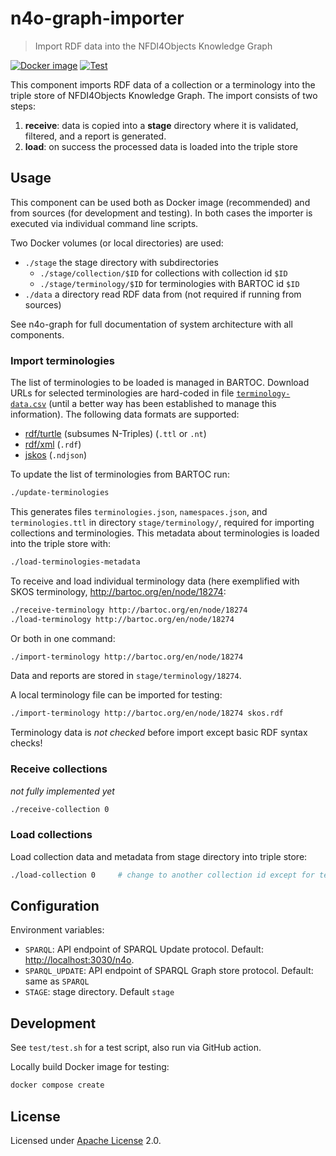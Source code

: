 # n4o-graph-importer

> Import RDF data into the NFDI4Objects Knowledge Graph

[![Docker image](https://github.com/nfdi4objects/n4o-graph-importer/actions/workflows/docker.yml/badge.svg)](https://github.com/orgs/nfdi4objects/packages/container/package/n4o-graph-importer)
[![Test](https://github.com/nfdi4objects/n4o-graph-importer/actions/workflows/test.yml/badge.svg)](https://github.com/nfdi4objects/n4o-graph-importer/actions/workflows/test.yml)

This component imports RDF data of a collection or a terminology into the triple store of NFDI4Objects Knowledge Graph. The import consists of two steps:

1. **receive**: data is copied into a **stage** directory where it is validated, filtered, and a report is generated.
2. **load**: on success the processed data is loaded into the triple store

## Usage

This component can be used both as Docker image (recommended) and from sources (for development and testing). In both cases the importer is executed via individual command line scripts.

Two Docker volumes (or local directories) are used:

- `./stage` the stage directory with subdirectories
  - `./stage/collection/$ID` for collections with collection id `$ID`
  - `./stage/terminology/$ID` for terminologies with BARTOC id `$ID`
- `./data` a directory read RDF data from (not required if running from sources)

See n4o-graph for full documentation of system architecture with all components.

### Import terminologies

The list of terminologies to be loaded is managed in BARTOC. Download URLs for selected terminologies are hard-coded in file [`terminology-data.csv`](terminology-data.csv) (until a better way has been established to manage this information). The following data formats are supported:

- [rdf/turtle](http://format.gbv.de/rdf/turtle) (subsumes N-Triples) (`.ttl` or `.nt`)
- [rdf/xml](http://format.gbv.de/rdf/xml) (`.rdf`)
- [jskos](http://format.gbv.de/jskos) (`.ndjson`)

To update the list of terminologies from BARTOC run:

~~~sh
./update-terminologies
~~~

This generates files `terminologies.json`, `namespaces.json`, and `terminologies.ttl` in directory `stage/terminology/`, required for importing collections and terminologies. This metadata about terminologies is loaded into the triple store with:

~~~sh
./load-terminologies-metadata
~~~

To receive and load individual terminology data (here exemplified with SKOS terminology, <http://bartoc.org/en/node/18274>:

~~~sh
./receive-terminology http://bartoc.org/en/node/18274
./load-terminology http://bartoc.org/en/node/18274
~~~

Or both in one command:

~~~sh
./import-terminology http://bartoc.org/en/node/18274
~~~

Data and reports are stored in `stage/terminology/18274`.

A local terminology file can be imported for testing:

~~~sh
./import-terminology http://bartoc.org/en/node/18274 skos.rdf
~~~

Terminology data is *not checked* before import except basic RDF syntax checks!

### Receive collections

*not fully implemented yet*

~~~sh
./receive-collection 0
~~~

### Load collections

Load collection data and metadata from stage directory into triple store:

~~~sh
./load-collection 0     # change to another collection id except for testing
~~~

## Configuration

Environment variables:

- `SPARQL`: API endpoint of SPARQL Update protocol. Default: <http://localhost:3030/n4o>.
- `SPARQL_UPDATE`: API endpoint of SPARQL Graph store protocol. Default: same as `SPARQL`
- `STAGE`: stage directory. Default `stage`

## Development

See `test/test.sh` for a test script, also run via GitHub action.

Locally build Docker image for testing:

~~~sh
docker compose create
~~~

## License

Licensed under [Apache License](http://www.apache.org/licenses/) 2.0.

